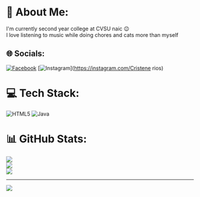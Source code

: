 # 💫 About Me:
I'm currently second year college at CVSU naic 😉<br>I love listening to music while doing chores and cats more than myself


## 🌐 Socials:
[![Facebook](https://img.shields.io/badge/Facebook-%231877F2.svg?logo=Facebook&logoColor=white)](https://facebook.com/Christinegwapa) [![Instagram](https://img.shields.io/badge/Instagram-%23E4405F.svg?logo=Instagram&logoColor=white)](https://instagram.com/Cristene rios) 

# 💻 Tech Stack:
![HTML5](https://img.shields.io/badge/html5-%23E34F26.svg?style=for-the-badge&logo=html5&logoColor=white) ![Java](https://img.shields.io/badge/java-%23ED8B00.svg?style=for-the-badge&logo=openjdk&logoColor=white)
# 📊 GitHub Stats:
![](https://github-readme-stats.vercel.app/api?username=RiosCristene&theme=dark&hide_border=false&include_all_commits=false&count_private=false)<br/>
![](https://nirzak-streak-stats.vercel.app/?user=RiosCristene&theme=dark&hide_border=false)<br/>
![](https://github-readme-stats.vercel.app/api/top-langs/?username=RiosCristene&theme=dark&hide_border=false&include_all_commits=false&count_private=false&layout=compact)

---
[![](https://visitcount.itsvg.in/api?id=RiosCristene&icon=0&color=0)](https://visitcount.itsvg.in)

<!-- Proudly created with GPRM ( https://gprm.itsvg.in ) -->
